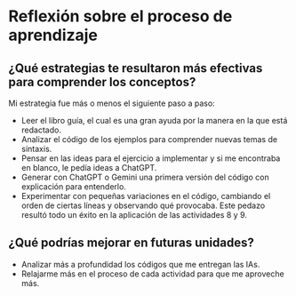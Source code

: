 # Reflexión sobre el proceso de aprendizaje
## ¿Qué estrategias te resultaron más efectivas para comprender los conceptos?
Mi estrategia fue más o menos el siguiente paso a paso:
- Leer el libro guía, el cual es una gran ayuda por la manera en la que está redactado.
- Analizar el código de los ejemplos para comprender nuevas temas de sintaxis.
- Pensar en las ideas para el ejercicio a implementar y si me encontraba en blanco, le pedía ideas a ChatGPT.
- Generar con ChatGPT o Gemini una primera versión del código con explicación para entenderlo.
- Experimentar con pequeñas variaciones en el código, cambiando el orden de ciertas líneas y observando qué provocaba. Este pedazo resultó todo un éxito en la aplicación de las actividades 8 y 9.
## ¿Qué podrías mejorar en futuras unidades?
- Analizar más a profundidad los códigos que me entregan las IAs.
- Relajarme más en el proceso de cada actividad para que me aproveche más.
